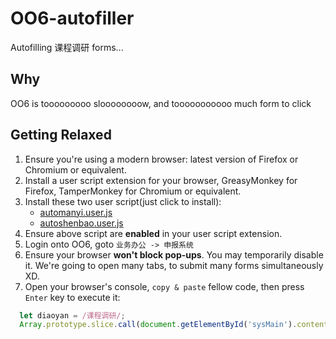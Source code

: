 OO6-autofiller
==============

Autofilling 课程调研 forms...

Why
------

OO6 is tooooooooo sloooooooow, and tooooooooooo much form to click

Getting Relaxed
-----------------

1. Ensure you're using a modern browser: latest version of Firefox or Chromium or equivalent.
2. Install a user script extension for your browser, GreasyMonkey for Firefox, TamperMonkey for Chromium or equivalent.
3. Install these two user script(just click to install):
    - [automanyi.user.js](https://github.com/frantic1048/OO6-autofiller/raw/master/automanyi.user.js)
    - [autoshenbao.user.js](https://github.com/frantic1048/OO6-autofiller/raw/master/autoshenbao.user.js)
4. Ensure above script are **enabled** in your user script extension.
5. Login onto OO6, goto `业务办公 -> 申报系统`
6. Ensure your browser **won't block pop-ups**. You may temporarily disable it. We're going to open many tabs, to submit many forms simultaneously XD.
7. Open your browser's console, `copy & paste` fellow code, then press `Enter` key to execute it:

```js
  let diaoyan = /课程调研/;
  Array.prototype.slice.call(document.getElementById('sysMain').contentDocument.querySelector('#tab_1_1 > div:nth-child(1) > div:nth-child(1) > table:nth-child(1) > tbody:nth-child(1)').children, 8).map(tr => tr.querySelector('a:only-child')).forEach(a => { if(raha.test(a.textContent)) {a.setAttribute('target', '_blank'); a.click();} })
```
